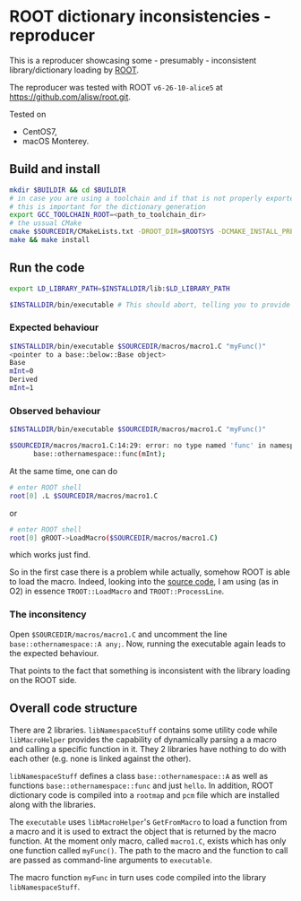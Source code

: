 # ROOT dictionary inconsistencies - reproducer

This is a reproducer showcasing some - presumably - inconsistent library/dictionary loading by [ROOT](https://github.com/root-project/root).

The reproducer was tested with ROOT `v6-26-10-alice5` at https://github.com/alisw/root.git.

Tested on
* CentOS7,
* macOS Monterey.

## Build and install

```bash
mkdir $BUILDIR && cd $BUILDIR
# in case you are using a toolchain and if that is not properly exported in alienv do
# this is important for the dictionary generation
export GCC_TOOLCHAIN_ROOT=<path_to_toolchain_dir>
# the ussual CMake
cmake $SOURCEDIR/CMakeLists.txt -DROOT_DIR=$ROOTSYS -DCMAKE_INSTALL_PREFIX=$INSTALLDIR
make && make install
```

## Run the code

```bash
export LD_LIBRARY_PATH=$INSTALLDIR/lib:$LD_LIBRARY_PATH

$INSTALLDIR/bin/executable # This should abort, telling you to provide 2 arguments (path to macro and function in macro)
```

### Expected behaviour
```bash
$INSTALLDIR/bin/executable $SOURCEDIR/macros/macro1.C "myFunc()"
<pointer to a base::below::Base object>
Base
mInt=0
Derived
mInt=1
```

### Observed behaviour
```bash
$INSTALLDIR/bin/executable $SOURCEDIR/macros/macro1.C "myFunc()"

$SOURCEDIR/macros/macro1.C:14:29: error: no type named 'func' in namespace 'base::othernamespace'
      base::othernamespace::func(mInt);
```

At the same time, one can do
```bash
# enter ROOT shell
root[0] .L $SOURCEDIR/macros/macro1.C
```
or
```bash
# enter ROOT shell
root[0] gROOT->LoadMacro($SOURCEDIR/macros/macro1.C)
```
which works just find.

So in the first case there is a problem while actually, somehow ROOT is able to load the macro.
Indeed, looking into the [source code](sub_dir/src/MacroHelper.cxx), I am using (as in O2) in essence `TROOT::LoadMacro` and `TROOT::ProcessLine`.

### The inconsitency

Open `$SOURCEDIR/macros/macro1.C` and uncomment the line `base::othernamespace::A any;`.
Now, running the executable again leads to the expected behaviour.

That points to the fact that something is inconsistent with the library loading on the ROOT side.


## Overall code structure

There are 2 libraries.
`libNamespaceStuff` contains some utility code while `libMacroHelper` provides the capability of dynamically parsing a a macro and calling a specific function in it.
They 2 libraries have nothing to do with each other (e.g. none is linked against the other).

`libNamespaceStuff` defines a class `base::othernamespace::A` as well as functions `base::othernamespace::func` and just `hello`.
In addition, ROOT dictionary code is compiled into a `rootmap` and `pcm` file which are installed along with the libraries.

The `executable` uses `libMacroHelper`'s `GetFromMacro` to load a function from a macro and it is used to extract the object that is returned by the macro function.
At the moment only macro, called `macro1.C`, exists which has only one function called `myFunc()`.
The path to the macro and the function to call are passed as command-line arguments to `executable`.

The macro function `myFunc` in turn uses code compiled into the library `libNamespaceStuff`. 
